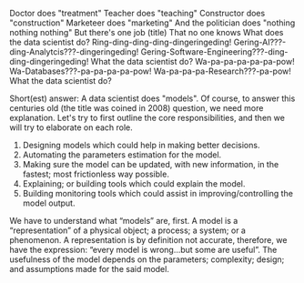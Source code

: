 Doctor does "treatment"
Teacher does "teaching"
Constructor does "construction"
Marketeer does "marketing"
And the politician does "nothing nothing nothing"
But there's one job (title)
That no one knows
What does the data scientist do?
Ring-ding-ding-ding-dingeringeding!
Gering-AI???-ding-Analytcis???-dingeringeding!
Gering-Software-Engineering???-ding-ding-dingeringeding!
What the data scientist do?
Wa-pa-pa-pa-pa-pa-pow!
Wa-Databases???-pa-pa-pa-pa-pow!
Wa-pa-pa-pa-Research???-pa-pow!
What the data scientist do?

Short(est) answer: A data scientist does "models". 
Of course, to answer this centuries old (the title was coined in 2008) question, we need more explanation. 
Let's try to first outline the core responsibilities, and then we will try to elaborate on each role.

1. Designing models which could help in making better decisions.
2. Automating the parameters estimation for the model.
3. Making sure the model can be updated, with new information, in the fastest; most frictionless way possible.
4. Explaining; or building tools which could explain the model.
5. Building monitoring tools which could assist in improving/controlling the model output.

We have to understand what “models” are, first. 
A model is a “representation” of a physical object; a process; a system; or a phenomenon. 
A representation is by definition not accurate, therefore, we have the expression: “every model is wrong...but some are useful”. 
The usefulness of the model depends on the parameters; complexity; design; and assumptions made for the said model.
